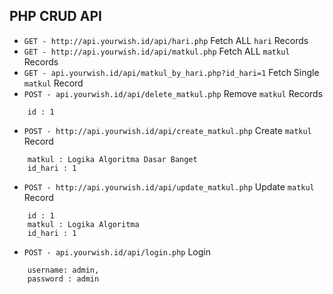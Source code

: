 ## PHP CRUD API
* `GET - http://api.yourwish.id/api/hari.php` Fetch ALL `hari` Records
* `GET - http://api.yourwish.id/api/matkul.php` Fetch ALL `matkul` Records
* `GET - api.yourwish.id/api/matkul_by_hari.php?id_hari=1` Fetch Single `matkul` Record
* `POST - api.yourwish.id/api/delete_matkul.php` Remove `matkul` Records
```
    id : 1

```
* `POST - http://api.yourwish.id/api/create_matkul.php` Create `matkul` Record
```
    matkul : Logika Algoritma Dasar Banget
    id_hari : 1

```

* `POST - http://api.yourwish.id/api/update_matkul.php` Update `matkul` Record
```
    id : 1
    matkul : Logika Algoritma
    id_hari : 1

```

* `POST - api.yourwish.id/api/login.php` Login
```
    username: admin,
    password : admin

```
